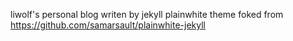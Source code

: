liwolf's personal blog
writen by jekyll plainwhite theme
foked from https://github.com/samarsault/plainwhite-jekyll